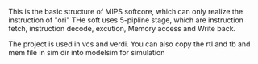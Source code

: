 This is the basic structure of MIPS softcore, which can only realize the instruction of "ori"
THe soft uses 5-pipline stage, which are instruction fetch, instruction decode, excution, Memory access and Write back.

The project is used in vcs and verdi. You can also copy the rtl and tb and mem file in sim dir into modelsim for simulation